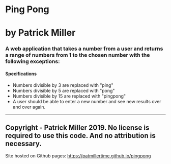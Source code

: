 # Ping Pong
# by Patrick Miller

### A web application that takes a number from a user and returns a range of numbers from 1 to the chosen number with the following exceptions:


#### Specifications

* Numbers divisible by 3 are replaced with "ping"
* Numbers divisible by 5 are replaced with "pong"
* Numbers divisible by 15 are replaced with "pingpong"
* A user should be able to enter a new number and see new results over and over again.
---
Copyright - Patrick Miller 2019. No license is required to use this code. And no attribution is necessary.
---
Site hosted on Github pages: https://patmillertime.github.io/pingpong
